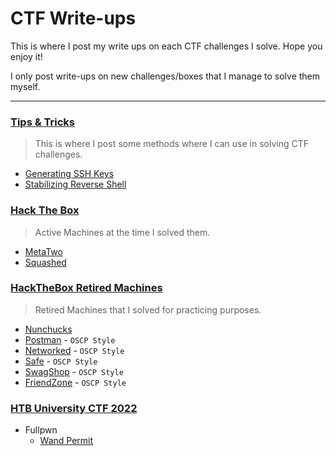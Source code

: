 # CTF Write-ups
This is where I post my write ups on each CTF challenges I solve. Hope you enjoy it!

I only post write-ups on new challenges/boxes that I manage to solve them myself.

---
### [Tips & Tricks](Tips%26Tricks/)
> This is where I post some methods where I can use in solving CTF challenges.
  - [Generating SSH Keys](Tips%26Tricks/Generating%20SSH%20Keys.md)
  - [Stabilizing Reverse Shell](Tips%26Tricks/Stabilizing%20Reverse%20Shell.md)

### [Hack The Box](HackTheBox/)
> Active Machines at the time I solved them.
  - [MetaTwo](HackTheBox/MetaTwo.md)
  - [Squashed](HackTheBox/Squashed.md)

### [HackTheBox Retired Machines](HackTheBox%20Retired%20Machines/)
> Retired Machines that I solved for practicing purposes.
  - [Nunchucks](HackTheBox%20Retired%20Machines/Nunchucks.md)
  - [Postman](HackTheBox%20Retired%20Machines/Postman.md) - `OSCP Style`
  - [Networked](HackTheBox%20Retired%20Machines/Networked.md) - `OSCP Style`
  - [Safe](HackTheBox%20Retired%20Machines/Safe.md) - `OSCP Style`
  - [SwagShop](HackTheBox%20Retired%20Machines/SwagShop.md) - `OSCP Style`
  - [FriendZone](HackTheBox%20Retired%20Machines/FriendZone.md) - `OSCP Style`

### [HTB University CTF 2022](HTB%20University%20CTF%202022/Fullpwn/)
  - Fullpwn
    - [Wand Permit](HTB%20University%20CTF%202022/Fullpwn/Wand%20Permit.md)
